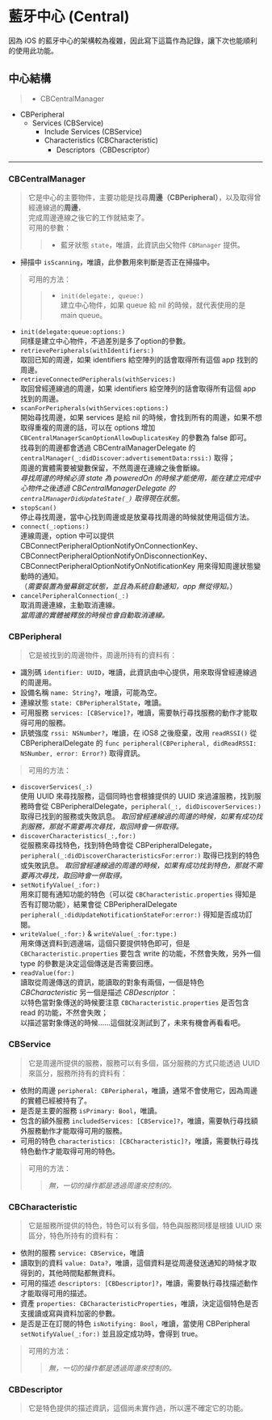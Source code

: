 # 藍牙中心 (Central)

因為 iOS 的藍牙中心的架構較為複雜，因此寫下這篇作為記錄，讓下次也能順利的使用此功能。

## 中心結構
> * CBCentralManager
 * CBPeripheral
    * Services (CBService)
        * Include Services (CBService)
        * Characteristics (CBCharacteristic)
            * Descriptors（CBDescriptor）

---------------

### CBCentralManager
> 它是中心的主要物件，主要功能是找尋**周邊（CBPeripheral）**，以及取得曾經連線過的**周邊**，<br/>
完成周邊連線之後它的工作就結束了。<br/>
> 可用的參數：
>> * 藍牙狀態 `state`，唯讀，此資訊由父物件 `CBManager` 提供。
* 掃描中 `isScanning`，唯讀，此參數用來判斷是否正在掃描中。

>可用的方法：
>>* `init(delegate:, queue:)`<br/>
    建立中心物件，如果 queue 給 nil 的時候，就代表使用的是 main queue。
* `init(delegate:queue:options:)`<br/>
    同樣是建立中心物件，不過差別是多了option的參數。
* `retrievePeripherals(withIdentifiers:)`<br/>
    取回已知的周邊，如果 identifiers 給空陣列的話會取得所有這個 app 找到的周邊。
* `retrieveConnectedPeripherals(withServices:)`<br/>
    取回曾經連線過的周邊，如果 identifiers 給空陣列的話會取得所有這個 app 找到的周邊。
* `scanForPeripherals(withServices:options:)`<br/>
    開始尋找周邊，如果 services 是給 nil 的時候，會找到所有的周邊，如果不想取得重複的周邊的話，可以在 options 增加 `CBCentralManagerScanOptionAllowDuplicatesKey` 的參數為 false 即可。<br/>
    找尋到的周邊都會透過 CBCentralManagerDelegate 的 `centralManager(_:didDiscover:advertisementData:rssi:)` 取得；<br/>
    周邊的實體需要被變數保留，不然周邊在連線之後會斷線。<br/>
    *尋找周邊的時候必須 state 為 poweredOn 的時候才能使用，能在建立完成中心物件之後透過 CBCentralManagerDelegate 的 `centralManagerDidUpdateState(_)` 取得現在狀態。*
* `stopScan()` <br/>
    停止尋找周邊，當中心找到周邊或是放棄尋找周邊的時候就使用這個方法。
* `connect(_:options:)`<br/>
    連線周邊，option 中可以提供 CBConnectPeripheralOptionNotifyOnConnectionKey、CBConnectPeripheralOptionNotifyOnDisconnectionKey、CBConnectPeripheralOptionNotifyOnNotificationKey 用來得知周邊狀態變動時的通知。<br/>
    （*需要裝置為螢幕鎖定狀態，並且為系統自動通知，app 無從得知。*）
* `cancelPeripheralConnection(_:)`<br/>
    取消周邊連線，主動取消連線。<br/>
    *當周邊的實體被釋放的時候也會自動取消連線。*

### CBPeripheral
> 它是被找到的周邊物件，周邊所持有的資料有：
>>
* 識別碼 `identifier: UUID`，唯讀，此資訊由中心提供，用來取得曾經連線過的周邊用。
* 設備名稱 `name: String?`，唯讀，可能為空。
* 連線狀態 `state: CBPeripheralState`，唯讀。
* 可用服務 `services: [CBService]?`，唯讀，需要執行尋找服務的動作才能取得可用的服務。
* 訊號強度 `rssi: NSNumber?`，唯讀，在 iOS8 之後廢棄，改用 `readRSSI()` 從 CBPeripheralDelegate 的 `func peripheral(CBPeripheral, didReadRSSI: NSNumber, error: Error?)` 取得資訊。

> 可用的方法：
>>
* `discoverServices(_:)`<br/>
    使用 UUID 來尋找服務，這個同時也會根據提供的 UUID 來過濾服務，找到服務時會從 CBPeripheralDelegate，`peripheral(_:, didDiscoverServices:)` 取得已找到的服務或失敗訊息。
    *取回曾經連線過的周邊的時候，如果有成功找到服務，那就不需要再次尋找，取回時會一併取得。*
* `discoverCharacteristics(_:,for:)` <br/>
    從服務來尋找特色，找到特色時會從 CBPeripheralDelegate，`peripheral(_:didDiscoverCharacteristicsFor:error:)` 取得已找到的特色或失敗訊息。
    *取回曾經連線過的周邊的時候，如果有成功找到特色，那就不需要再次尋找，取回時會一併取得。*
* `setNotifyValue(_:for:)`<br/>
    用來訂閱有通知功能的特色（可以從 `CBCharacteristic.properties` 得知是否有訂閱功能），結果會從 CBPeripheralDelegate `peripheral(_:didUpdateNotificationStateFor:error:)` 得知是否成功訂閱。
* `writeValue(_:for:)` & `writeValue(_:for:type:)`<br/>
    用來傳送資料到週邊端，這個只要提供特色即可，但是 `CBCharacteristic.properties` 要包含 write 的功能，不然會失敗，另外一個 type 的參數是決定這個傳送是否需要回應。
* `readValue(for:)`<br/>
    讀取從周邊傳送的資訊，能讀取的對象有兩個，一個是特色 *CBCharacteristic* 另一個是描述 *CBDescriptor* ：<br/>
    以特色當對象傳送的時候要注意 `CBCharacteristic.properties` 是否包含 read 的功能，不然會失敗；<br/>
    以描述當對象傳送的時候……這個就沒測試到了，未來有機會再看看吧。

### CBService
> 它是周邊所提供的服務，服務可以有多個，區分服務的方式只能透過 UUID 來區分，服務所持有的資料有：
>>
* 依附的周邊 `peripheral: CBPeripheral`，唯讀，通常不會使用它，因為周邊的實體已經被持有了。
* 是否是主要的服務 `isPrimary: Bool`，唯讀。
* 包含的額外服務 `includedServices: [CBService]?`，唯讀，需要執行尋找額外服務動作才能取得可用的服務。
* 可用的特色 `characteristics: [CBCharacteristic]?`，唯讀，需要執行尋找特色動作才能取得可用的特色。

> 可用的方法： 
>> *無，一切的操作都是透過周邊來控制的。*

### CBCharacteristic
> 它是服務所提供的特色，特色可以有多個，特色與服務同樣是根據 UUID 來區分，特色所持有的資料有：
>>
* 依附的服務 `service: CBService`，唯讀
* 讀取到的資料 `value: Data?`，唯讀，這個資料是從周邊發送通知的時候才取得到的，其他時間點都無資料。
* 可用的描述 `descriptors: [CBDescriptor]?`，唯讀，需要執行尋找描述動作才能取得可用的描述。
* 資產 `properties: CBCharacteristicProperties`，唯讀，決定這個特色是否支援讀或寫與資料加密的參數。
* 是否是正在訂閱的特色 `isNotifying: Bool`，唯讀，當使用 CBPeripheral `setNotifyValue(_:for:)` 並且設定成功時，會得到 true。

> 可用的方法： 
>> *無，一切的操作都是透過周邊來控制的。*

### CBDescriptor
> 它是特色提供的描述資訊，這個尚未實作過，所以還不確定它的功能。
